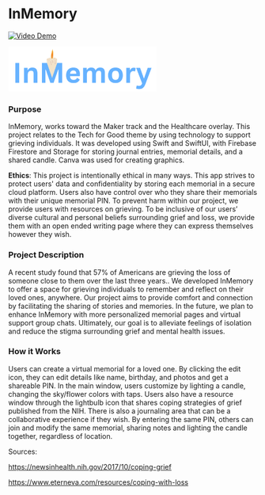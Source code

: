 # InMemory

[![Video Demo](https://youtu.be/U-RE5IP_dZg)](https://youtu.be/U-RE5IP_dZg)

<img src="InMemory.png" alt="InMemory" width="300">

### Purpose
InMemory, works toward the Maker track and the Healthcare overlay. This project relates to the Tech for Good theme by using technology to support grieving individuals. It was developed using Swift and SwiftUI, with Firebase Firestore and Storage for storing journal entries, memorial details, and a shared candle. Canva was used for creating graphics.

**Ethics**:
This project is intentionally ethical in many ways. This app strives to protect users' data and confidentiality by storing each memorial in a secure cloud platform. Users also have control over who they share their memorials with their unique memorial PIN. To prevent harm within our project, we provide users with resources on grieving. To be inclusive of our users’ diverse cultural and personal beliefs surrounding grief and loss, we provide them with an open ended writing page where they can express themselves however they wish.

### Project Description
A recent study found that 57% of Americans are grieving the loss of someone close to them over the last three years.. We developed InMemory to offer a space for grieving individuals to remember and reflect on their loved ones, anywhere. Our project aims to provide comfort and connection by facilitating the sharing of stories and memories. In the future, we plan to enhance InMemory with more personalized memorial pages and virtual support group chats. Ultimately, our goal is to alleviate feelings of isolation and reduce the stigma surrounding grief and mental health issues.

### How it Works
Users can create a virtual memorial for a loved one.  By clicking the edit icon, they can edit details like name, birthday, and photos and get a shareable PIN. In the main window, users customize by lighting a candle, changing the sky/flower colors with taps. Users also have a resource window through the lightbulb icon that shares coping strategies of grief published from the NIH. There is also a journaling area that can be a collaborative experience if they wish. By entering the same PIN, others can join and modify the same memorial, sharing notes and lighting the candle together, regardless of location.

Sources:

https://newsinhealth.nih.gov/2017/10/coping-grief

https://www.eterneva.com/resources/coping-with-loss


